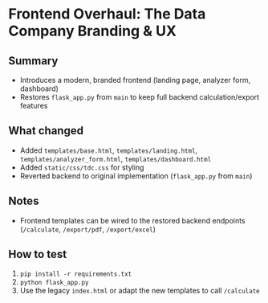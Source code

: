 # Frontend Overhaul: The Data Company Branding & UX

## Summary
- Introduces a modern, branded frontend (landing page, analyzer form, dashboard)
- Restores `flask_app.py` from `main` to keep full backend calculation/export features

## What changed
- Added `templates/base.html`, `templates/landing.html`, `templates/analyzer_form.html`, `templates/dashboard.html`
- Added `static/css/tdc.css` for styling
- Reverted backend to original implementation (`flask_app.py` from `main`)

## Notes
- Frontend templates can be wired to the restored backend endpoints (`/calculate`, `/export/pdf`, `/export/excel`)

## How to test
1. `pip install -r requirements.txt`
2. `python flask_app.py`
3. Use the legacy `index.html` or adapt the new templates to call `/calculate`
